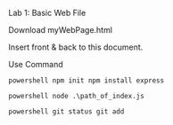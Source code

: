 Lab 1: Basic Web File

Download myWebPage.html

Insert front & back to this document.

Use Command 

`powershell
npm init
npm install express
`

`powershell
node .\path_of_index.js
`

`powershell
git status
git add
`